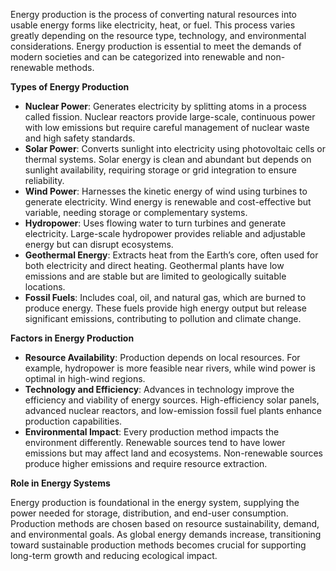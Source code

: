 Energy production is the process of converting natural resources into usable energy forms like electricity, heat, or fuel. This process varies greatly depending on the resource type, technology, and environmental considerations. Energy production is essential to meet the demands of modern societies and can be categorized into renewable and non-renewable methods.

**Types of Energy Production**

- **Nuclear Power**: Generates electricity by splitting atoms in a process called fission. Nuclear reactors provide large-scale, continuous power with low emissions but require careful management of nuclear waste and high safety standards.
- **Solar Power**: Converts sunlight into electricity using photovoltaic cells or thermal systems. Solar energy is clean and abundant but depends on sunlight availability, requiring storage or grid integration to ensure reliability.
- **Wind Power**: Harnesses the kinetic energy of wind using turbines to generate electricity. Wind energy is renewable and cost-effective but variable, needing storage or complementary systems.
- **Hydropower**: Uses flowing water to turn turbines and generate electricity. Large-scale hydropower provides reliable and adjustable energy but can disrupt ecosystems.
- **Geothermal Energy**: Extracts heat from the Earth’s core, often used for both electricity and direct heating. Geothermal plants have low emissions and are stable but are limited to geologically suitable locations.
- **Fossil Fuels**: Includes coal, oil, and natural gas, which are burned to produce energy. These fuels provide high energy output but release significant emissions, contributing to pollution and climate change.

**Factors in Energy Production**

- **Resource Availability**: Production depends on local resources. For example, hydropower is more feasible near rivers, while wind power is optimal in high-wind regions.
- **Technology and Efficiency**: Advances in technology improve the efficiency and viability of energy sources. High-efficiency solar panels, advanced nuclear reactors, and low-emission fossil fuel plants enhance production capabilities.
- **Environmental Impact**: Every production method impacts the environment differently. Renewable sources tend to have lower emissions but may affect land and ecosystems. Non-renewable sources produce higher emissions and require resource extraction.
  
**Role in Energy Systems**

Energy production is foundational in the energy system, supplying the power needed for storage, distribution, and end-user consumption. Production methods are chosen based on resource sustainability, demand, and environmental goals. As global energy demands increase, transitioning toward sustainable production methods becomes crucial for supporting long-term growth and reducing ecological impact.